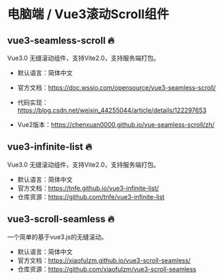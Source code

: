 # 电脑端 / Vue3滚动Scroll组件

## vue3-seamless-scroll 🔥

Vue3.0 无缝滚动组件，支持Vite2.0，支持服务端打包。

- 默认语言：简体中文
- 官方文档：https://doc.wssio.com/opensource/vue3-seamless-scroll/
- 代码实现：https://blog.csdn.net/weixin_44255044/article/details/122297653

- Vue2版本：https://chenxuan0000.github.io/vue-seamless-scroll/zh/



## vue3-infinite-list 🔥

Vue3.0 无缝滚动组件，支持Vite2.0，支持服务端打包。

- 默认语言：简体中文
- 官方文档：https://tnfe.github.io/vue3-infinite-list/
- 仓库资源：https://github.com/tnfe/vue3-infinite-list

## vue3-scroll-seamless 🔥

一个简单的基于vue3.js的无缝滚动。

- 默认语言：简体中文
- 官方文档：https://xiaofulzm.github.io/vue3-scroll-seamless/
- 仓库资源：https://github.com/xiaofulzm/vue3-scroll-seamless
